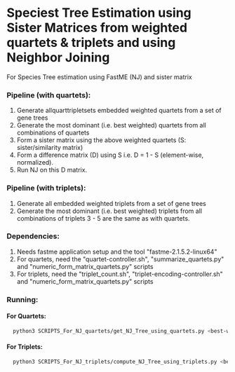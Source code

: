 # Speciest Tree Estimation using Sister Matrices from weighted quartets & triplets and using Neighbor Joining

For Species Tree estimation using FastME (NJ) and sister matrix


### Pipeline (with quartets):

1. Generate allquarttripletsets embedded weighted quartets from a set of gene trees
2. Generate the most dominant (i.e. best weighted) quartets from all combinations of quartets
3. Form a sister matrix using the above weighted quartets (S: sister/similarity matrix)
4. Form a difference matrix (D) using S i.e. D = 1 - S (element-wise, normalized).
5. Run NJ on this D matrix.


### Pipeline (with triplets):

1. Generate all embedded weighted triplets from a set of gene trees
2. Generate the most dominant (i.e. best weighted) triplets from all combinations of triplets
3 - 5 are the same as with quartets.

### Dependencies:

1. Needs fastme application setup and the tool "fastme-2.1.5.2-linux64"
2. For quartets, need the "quartet-controller.sh", "summarize_quartets.py" and "numeric_form_matrix_quartets.py" scripts
3. For triplets, need the "triplet_count.sh", "triplet-encoding-controller.sh" and "numeric_form_matrix_quartets.py" scripts

### Running:

#### For Quartets: 

```bash
  python3 SCRIPTS_For_NJ_quartets/get_NJ_Tree_using_quartets.py <best-wqrts-file> <output-file-name>
```

#### For Triplets:

```bash
  python3 SCRIPTS_For_NJ_triplets/compute_NJ_Tree_using_triplets.py <best-wtriplets-file> <output-file-name>
```
